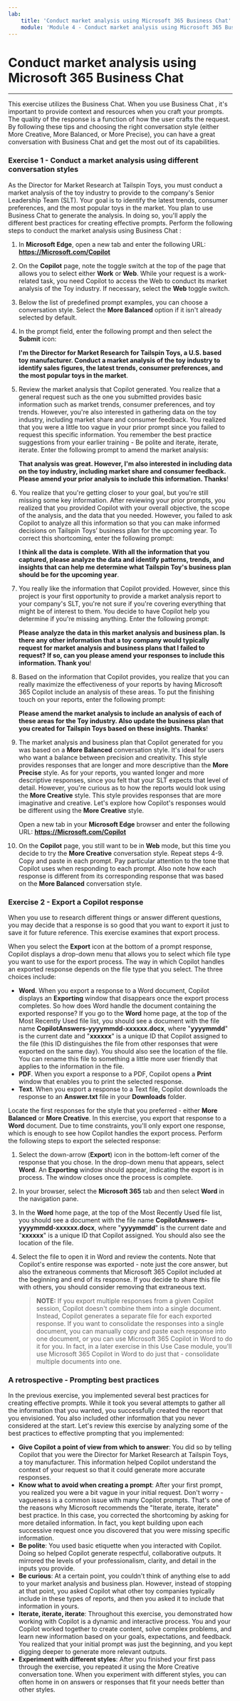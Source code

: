```yaml
---
lab:
    title: 'Conduct market analysis using Microsoft 365 Business Chat'
    module: 'Module 4 - Conduct market analysis using Microsoft 365 Business Chat'
---
```


# Conduct market analysis using Microsoft 365 Business Chat
---
This exercise utilizes the Business Chat. When you use Business Chat , it's important to provide context and resources when you craft your prompts. The quality of the response is a function of how the user crafts the request. By following these tips and choosing the right conversation style (either More Creative, More Balanced, or More Precise), you can have a great conversation with Business Chat  and get the most out of its capabilities.

### Exercise 1 - Conduct a market analysis using different conversation styles

As the Director for Market Research at Tailspin Toys, you must conduct a market analysis of the toy industry to provide to the company's Senior Leadership Team (SLT). Your goal is to identify the latest trends, consumer preferences, and the most popular toys in the market. You plan to use Business Chat  to generate the analysis. In doing so, you'll apply the different best practices for creating effective prompts. Perform the following steps to conduct the market analysis using Business Chat :

1.  In **Microsoft Edge**, open a new tab and enter the following URL: **https://Microsoft.com/Copilot**
3.  On the **Copilot** page, note the toggle switch at the top of the page that allows you to select either **Work** or **Web**. While your request is a work-related task, you need Copilot to access the Web to conduct its market analysis of the Toy industry. If necessary, select the **Web** toggle switch.
4.  Below the list of predefined prompt examples, you can choose a conversation style. Select the **More Balanced** option if it isn't already selected by default.
5.  In the prompt field, enter the following prompt and then select the **Submit** icon:
    
    **I'm the Director for Market Research for Tailspin Toys, a U.S. based toy manufacturer. Conduct a market analysis of the toy industry to identify sales figures, the latest trends, consumer preferences, and the most popular toys in the market**.
6.  Review the market analysis that Copilot generated. You realize that a general request such as the one you submitted provides basic information such as market trends, consumer preferences, and toy trends. However, you're also interested in gathering data on the toy industry, including market share and consumer feedback. You realized that you were a little too vague in your prior prompt since you failed to request this specific information. You remember the best practice suggestions from your earlier training - Be polite and iterate, iterate, iterate. Enter the following prompt to amend the market analysis:
    
    **That analysis was great. However, I'm also interested in including data on the toy industry, including market share and consumer feedback. Please amend your prior analysis to include this information. Thanks**!
7.  You realize that you're getting closer to your goal, but you're still missing some key information. After reviewing your prior prompts, you realized that you provided Copilot with your overall objective, the scope of the analysis, and the data that you needed. However, you failed to ask Copilot to analyze all this information so that you can make informed decisions on Tailspin Toys’ business plan for the upcoming year. To correct this shortcoming, enter the following prompt:
    
    **I think all the data is complete. With all the information that you captured, please analyze the data and identify patterns, trends, and insights that can help me determine what Tailspin Toy's business plan should be for the upcoming year**.
8.  You really like the information that Copilot provided. However, since this project is your first opportunity to provide a market analysis report to your company's SLT, you're not sure if you're covering everything that might be of interest to them. You decide to have Copilot help you determine if you're missing anything. Enter the following prompt:
    
    **Please analyze the data in this market analysis and business plan. Is there any other information that a toy company would typically request for market analysis and business plans that I failed to request? If so, can you please amend your responses to include this information. Thank you**!
9.  Based on the information that Copilot provides, you realize that you can really maximize the effectiveness of your reports by having Microsoft 365 Copilot include an analysis of these areas. To put the finishing touch on your reports, enter the following prompt:
    
    **Please amend the market analysis to include an analysis of each of these areas for the Toy industry. Also update the business plan that you created for Tailspin Toys based on these insights. Thanks**!
10. The market analysis and business plan that Copilot generated for you was based on a **More Balanced** conversation style. It's ideal for users who want a balance between precision and creativity. This style provides responses that are longer and more descriptive than the **More Precise** style. As for your reports, you wanted longer and more descriptive responses, since you felt that your SLT expects that level of detail. However, you're curious as to how the reports would look using the **More Creative** style. This style provides responses that are more imaginative and creative. Let's explore how Copilot's responses would be different using the **More Creative** style.
    
    Open a new tab in your **Microsoft Edge** browser and enter the following URL: **https://Microsoft.com/Copilot**
12. On the **Copilot** page, you still want to be in **Web** mode, but this time you decide to try the **More Creative** conversation style. Repeat steps 4-9. Copy and paste in each prompt. Pay particular attention to the tone that Copilot uses when responding to each prompt. Also note how each response is different from its corresponding response that was based on the **More Balanced** conversation style.

### Exercise 2 - Export a Copilot response

When you use  to research different things or answer different questions, you may decide that a response is so good that you want to export it just to save it for future reference. This exercise examines that export process.

When you select the **Export** icon at the bottom of a prompt response, Copilot displays a drop-down menu that allows you to select which file type you want to use for the export process. The way in which Copilot handles an exported response depends on the file type that you select. The three choices include:

 -  **Word**. When you export a response to a Word document, Copilot displays an **Exporting** window that disappears once the export process completes. So how does Word handle the document containing the exported response? If you go to the **Word** home page, at the top of the Most Recently Used file list, you should see a document with the file name **CopilotAnswers-yyyymmdd-xxxxxx.docx**, where "**yyyymmdd**" is the current date and "**xxxxxx**" is a unique ID that Copilot assigned to the file (this ID distinguishes the file from other responses that were exported on the same day). You should also see the location of the file. You can rename this file to something a little more user friendly that applies to the information in the file.
 -  **PDF**. When you export a response to a PDF, Copilot opens a **Print** window that enables you to print the selected response.
 -  **Text**. When you export a response to a Text file, Copilot downloads the response to an **Answer.txt** file in your **Downloads** folder.

Locate the first responses for the style that you preferred - either **More Balanced** or **More Creative**. In this exercise, you export that response to a **Word** document. Due to time constraints, you'll only export one response, which is enough to see how Copilot handles the export process. Perform the following steps to export the selected response:

1.  Select the down-arrow (**Export**) icon in the bottom-left corner of the response that you chose. In the drop-down menu that appears, select **Word**. An **Exporting** window should appear, indicating the export is in process. The window closes once the process is complete.
2.  In your browser, select the **Microsoft 365** tab and then select **Word** in the navigation pane.
3.  In the **Word** home page, at the top of the Most Recently Used file list, you should see a document with the file name **CopilotAnswers-yyyymmdd-xxxxxx.docx**, where "**yyyymmdd**" is the current date and "**xxxxxx**" is a unique ID that Copilot assigned. You should also see the location of the file.<br>
4.  Select the file to open it in Word and review the contents. Note that Copilot's entire response was exported - note just the core answer, but also the extraneous comments that Microsoft 365 Copilot included at the beginning and end of its response. If you decide to share this file with others, you should consider removing that extraneous text.

    > **NOTE:** If you export multiple responses from a given Copilot session, Copilot doesn't combine them into a single document. Instead, Copilot generates a separate file for each exported response. If you want to consolidate the responses into a single document, you can manually copy and paste each response into one document, or you can use Microsoft 365 Copilot in Word to do it for you. In fact, in a later exercise in this Use Case module, you'll use Microsoft 365 Copilot in Word to do just that - consolidate multiple documents into one.

### A retrospective - Prompting best practices<br>

In the previous exercise, you implemented several best practices for creating effective prompts. While it took you several attempts to gather all the information that you wanted, you successfully created the report that you envisioned. You also included other information that you never considered at the start. Let's review this exercise by analyzing some of the best practices to effective prompting that you implemented:

 -  **Give Copilot a point of view from which to answer**: You did so by telling Copilot that you were the Director for Market Research at Tailspin Toys, a toy manufacturer. This information helped Copilot understand the context of your request so that it could generate more accurate responses.
 -  **Know what to avoid when creating a prompt**: After your first prompt, you realized you were a bit vague in your initial request. Don't worry - vagueness is a common issue with many Copilot prompts. That's one of the reasons why Microsoft recommends the "Iterate, iterate, iterate" best practice. In this case, you corrected the shortcoming by asking for more detailed information. In fact, you kept building upon each successive request once you discovered that you were missing specific information.
 -  **Be polite**: You used basic etiquette when you interacted with Copilot. Doing so helped Copilot generate respectful, collaborative outputs. It mirrored the levels of your professionalism, clarity, and detail in the inputs you provide.
 -  **Be curious**: At a certain point, you couldn't think of anything else to add to your market analysis and business plan. However, instead of stopping at that point, you asked Copilot what other toy companies typically include in these types of reports, and then you asked it to include that information in yours.
 -  **Iterate, iterate, iterate**: Throughout this exercise, you demonstrated how working with Copilot is a dynamic and interactive process. You and your Copilot worked together to create content, solve complex problems, and learn new information based on your goals, expectations, and feedback. You realized that your initial prompt was just the beginning, and you kept digging deeper to generate more relevant outputs.
 -  **Experiment with different styles**: After you finished your first pass through the exercise, you repeated it using the More Creative conversation tone. When you experiment with different styles, you can often home in on answers or responses that fit your needs better than other styles.
